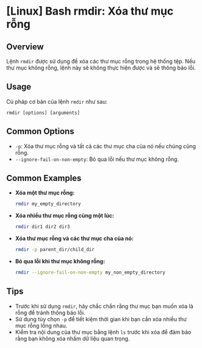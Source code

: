 # [Linux] Bash rmdir: Xóa thư mục rỗng

## Overview
Lệnh `rmdir` được sử dụng để xóa các thư mục rỗng trong hệ thống tệp. Nếu thư mục không rỗng, lệnh này sẽ không thực hiện được và sẽ thông báo lỗi.

## Usage
Cú pháp cơ bản của lệnh `rmdir` như sau:
```
rmdir [options] [arguments]
```

## Common Options
- `-p`: Xóa thư mục rỗng và tất cả các thư mục cha của nó nếu chúng cũng rỗng.
- `--ignore-fail-on-non-empty`: Bỏ qua lỗi nếu thư mục không rỗng.

## Common Examples
- **Xóa một thư mục rỗng:**
  ```bash
  rmdir my_empty_directory
  ```

- **Xóa nhiều thư mục rỗng cùng một lúc:**
  ```bash
  rmdir dir1 dir2 dir3
  ```

- **Xóa thư mục rỗng và các thư mục cha của nó:**
  ```bash
  rmdir -p parent_dir/child_dir
  ```

- **Bỏ qua lỗi khi thư mục không rỗng:**
  ```bash
  rmdir --ignore-fail-on-non-empty my_non_empty_directory
  ```

## Tips
- Trước khi sử dụng `rmdir`, hãy chắc chắn rằng thư mục bạn muốn xóa là rỗng để tránh thông báo lỗi.
- Sử dụng tùy chọn `-p` để tiết kiệm thời gian khi bạn cần xóa nhiều thư mục rỗng lồng nhau.
- Kiểm tra nội dung của thư mục bằng lệnh `ls` trước khi xóa để đảm bảo rằng bạn không xóa nhầm dữ liệu quan trọng.
